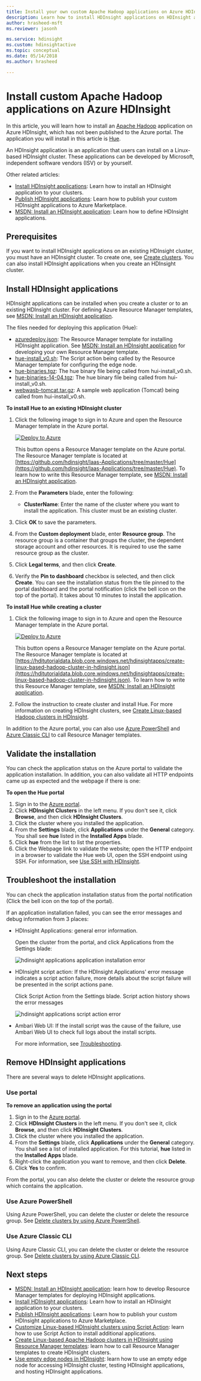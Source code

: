 ```yaml
---
title: Install your own custom Apache Hadoop applications on Azure HDInsight 
description: Learn how to install HDInsight applications on HDInsight applications.
author: hrasheed-msft
ms.reviewer: jasonh

ms.service: hdinsight
ms.custom: hdinsightactive
ms.topic: conceptual
ms.date: 05/14/2018
ms.author: hrasheed

---
```

# Install custom Apache Hadoop applications on Azure HDInsight

In this article, you will learn how to install an [Apache Hadoop](https://hadoop.apache.org/) application on Azure HDInsight, which has not been published to the Azure portal. The application you will install in this article is [Hue](https://gethue.com/).

An HDInsight application is an application that users can install on a Linux-based HDInsight cluster.  These applications can be developed by Microsoft, independent software vendors (ISV) or by yourself.  

Other related articles:

* [Install HDInsight applications](hdinsight-apps-install-applications.md): Learn how to install an HDInsight application to your clusters.
* [Publish HDInsight applications](hdinsight-apps-publish-applications.md): Learn how to publish your custom HDInsight applications to Azure Marketplace.
* [MSDN: Install an HDInsight application](https://msdn.microsoft.com/library/mt706515.aspx): Learn how to define HDInsight applications.

## Prerequisites
If you want to install HDInsight applications on an existing HDInsight cluster, you must have an HDInsight cluster. To create one, see [Create clusters](hadoop/apache-hadoop-linux-tutorial-get-started.md#create-cluster). You can also install HDInsight applications when you create an HDInsight cluster.

## Install HDInsight applications
HDInsight applications can be installed when you create a cluster or to an existing HDInsight cluster. For defining Azure Resource Manager templates, see [MSDN: Install an HDInsight application](https://msdn.microsoft.com/library/mt706515.aspx).

The files needed for deploying this application (Hue):

* [azuredeploy.json](https://github.com/hdinsight/Iaas-Applications/blob/master/Hue/azuredeploy.json): The Resource Manager template for installing HDInsight application. See [MSDN: Install an HDInsight application](https://msdn.microsoft.com/library/mt706515.aspx) for developing your own Resource Manager template.
* [hue-install_v0.sh](https://github.com/hdinsight/Iaas-Applications/blob/master/Hue/scripts/Hue-install_v0.sh): The Script action being called by the Resource Manager template for configuring the edge node.
* [hue-binaries.tgz](https://hdiconfigactions.blob.core.windows.net/linuxhueconfigactionv01/hue-binaries-14-04.tgz): The hue binary file being called from hui-install_v0.sh.
* [hue-binaries-14-04.tgz](https://hdiconfigactions.blob.core.windows.net/linuxhueconfigactionv01/hue-binaries-14-04.tgz): The hue binary file being called from hui-install_v0.sh.
* [webwasb-tomcat.tar.gz](https://hdiconfigactions.blob.core.windows.net/linuxhueconfigactionv01/webwasb-tomcat.tar.gz): A sample web application (Tomcat) being called from hui-install_v0.sh.

**To install Hue to an existing HDInsight cluster**

1. Click the following image to sign in to Azure and open the Resource Manager template in the Azure portal.

    <a href="https://portal.azure.com/#create/Microsoft.Template/uri/https%3A%2F%2Fraw.githubusercontent.com%2Fhdinsight%2FIaas-Applications%2Fmaster%2FHue%2Fazuredeploy.json" target="_blank"><img src="./media/hdinsight-apps-install-custom-applications/deploy-to-azure.png" alt="Deploy to Azure"></a>

    This button opens a Resource Manager template on the Azure portal.  The Resource Manager template is located at [https://github.com/hdinsight/Iaas-Applications/tree/master/Hue](https://github.com/hdinsight/Iaas-Applications/tree/master/Hue).  To learn how to write this Resource Manager template, see [MSDN: Install an HDInsight application](https://msdn.microsoft.com/library/mt706515.aspx).
2. From the **Parameters** blade, enter the following:

   * **ClusterName**: Enter the name of the cluster where you want to install the application. This cluster must be an existing cluster.
3. Click **OK** to save the parameters.
4. From the **Custom deployment** blade, enter **Resource group**.  The resource group is a container that groups the cluster, the dependent storage account and other resources. It is required to use the same resource group as the cluster.
5. Click **Legal terms**, and then click **Create**.
6. Verify the **Pin to dashboard** checkbox is selected, and then click **Create**. You can see the installation status from the tile pinned to the portal dashboard and the portal notification (click the bell icon on the top of the portal).  It takes about 10 minutes to install the application.

**To install Hue while creating a cluster**

1. Click the following image to sign in to Azure and open the Resource Manager template in the Azure portal.

    <a href="https://portal.azure.com/#create/Microsoft.Template/uri/https%3A%2F%2Fhditutorialdata.blob.core.windows.net%2Fhdinsightapps%2Fcreate-linux-based-hadoop-cluster-in-hdinsight.json" target="_blank"><img src="./media/hdinsight-apps-install-custom-applications/deploy-to-azure.png" alt="Deploy to Azure"></a>

    This button opens a Resource Manager template on the Azure portal.  The Resource Manager template is located at [https://hditutorialdata.blob.core.windows.net/hdinsightapps/create-linux-based-hadoop-cluster-in-hdinsight.json](https://hditutorialdata.blob.core.windows.net/hdinsightapps/create-linux-based-hadoop-cluster-in-hdinsight.json).  To learn how to write this Resource Manager template, see [MSDN: Install an HDInsight application](https://msdn.microsoft.com/library/mt706515.aspx).
2. Follow the instruction to create cluster and install Hue. For more information on creating HDInsight clusters, see [Create Linux-based Hadoop clusters in HDInsight](hdinsight-hadoop-provision-linux-clusters.md).

In addition to the Azure portal, you can also use [Azure PowerShell](hdinsight-hadoop-create-linux-clusters-arm-templates.md#deploy-using-powershell) and [Azure Classic CLI](hdinsight-hadoop-create-linux-clusters-arm-templates.md#deploy-using-azure-cli) to call Resource Manager templates.

## Validate the installation
You can check the application status on the Azure portal to validate the application installation. In addition, you can also validate all HTTP endpoints came up as expected and the webpage if there is one:

**To open the Hue portal**

1. Sign in to the [Azure portal](https://portal.azure.com).
2. Click **HDInsight Clusters** in the left menu.  If you don't see it, click **Browse**, and then click **HDInsight Clusters**.
3. Click the cluster where you installed the application.
4. From the **Settings** blade, click **Applications** under the **General** category. You shall see **hue** listed in the **Installed Apps** blade.
5. Click **hue** from the list to list the properties.  
6. Click the Webpage link to validate the website; open the HTTP endpoint in a browser to validate the Hue web UI, open the SSH endpoint using SSH. For information, see [Use SSH with HDInsight](hdinsight-hadoop-linux-use-ssh-unix.md).

## Troubleshoot the installation
You can check the application installation status from the portal notification (Click the bell icon on the top of the portal).

If an application installation failed, you can see the error messages and debug information from 3 places:

* HDInsight Applications: general error information.

    Open the cluster from the portal, and click Applications from the Settings blade:

    ![hdinsight applications application installation error](./media/hdinsight-apps-install-applications/hdinsight-apps-error.png)
* HDInsight script action: If the HDInsight Applications' error message indicates a script action failure, more details about the script failure will be presented in the script actions pane.

    Click Script Action from the Settings blade. Script action history shows the error messages

    ![hdinsight applications script action error](./media/hdinsight-apps-install-applications/hdinsight-apps-script-action-error.png)
* Ambari Web UI: If the install script was the cause of the failure, use Ambari Web UI to check full logs about the install scripts.

    For more information, see [Troubleshooting](hdinsight-hadoop-customize-cluster-linux.md#troubleshooting).

## Remove HDInsight applications
There are several ways to delete HDInsight applications.

### Use portal
**To remove an application using the portal**

1. Sign in to the [Azure portal](https://portal.azure.com).
2. Click **HDInsight Clusters** in the left menu.  If you don't see it, click **Browse**, and then click **HDInsight Clusters**.
3. Click the cluster where you installed the application.
4. From the **Settings** blade, click **Applications** under the **General** category. You shall see a list of installed application. For this tutorial, **hue** listed in the **Installed Apps** blade.
5. Right-click the application you want to remove, and then click **Delete**.
6. Click **Yes** to confirm.

From the portal, you can also delete the cluster or delete the resource group which contains the application.

### Use Azure PowerShell
Using Azure PowerShell, you can delete the cluster or delete the resource group. See [Delete clusters by using Azure PowerShell](hdinsight-administer-use-powershell.md#delete-clusters).

### Use Azure Classic CLI
Using Azure Classic CLI, you can delete the cluster or delete the resource group. See [Delete clusters by using Azure Classic CLI](hdinsight-administer-use-command-line.md#delete-clusters).

## Next steps
* [MSDN: Install an HDInsight application](https://msdn.microsoft.com/library/mt706515.aspx): learn how to develop Resource Manager templates for deploying HDInsight applications.
* [Install HDInsight applications](hdinsight-apps-install-applications.md): Learn how to install an HDInsight application to your clusters.
* [Publish HDInsight applications](hdinsight-apps-publish-applications.md): Learn how to publish your custom HDInsight applications to Azure Marketplace.
* [Customize Linux-based HDInsight clusters using Script Action](hdinsight-hadoop-customize-cluster-linux.md): learn how to use Script Action to install additional applications.
* [Create Linux-based Apache Hadoop clusters in HDInsight using Resource Manager templates](hdinsight-hadoop-create-linux-clusters-arm-templates.md): learn how to call Resource Manager templates to create HDInsight clusters.
* [Use empty edge nodes in HDInsight](hdinsight-apps-use-edge-node.md): learn how to use an empty edge node for accessing HDInsight cluster, testing HDInsight applications, and hosting HDInsight applications.
